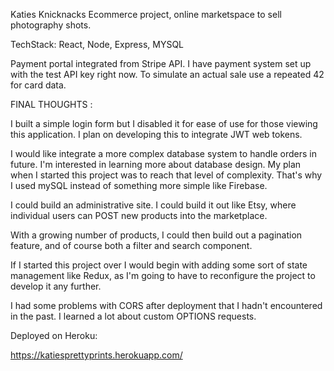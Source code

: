 Katies Knicknacks
Ecommerce project, online marketspace to sell photography shots.

TechStack: React, Node, Express, MYSQL

Payment portal integrated from Stripe API. I have payment system set up with the test API key right now. To simulate an actual sale use a repeated 42 for card data. 

FINAL THOUGHTS : 


I built a simple login form but I disabled it for ease of use for those viewing this application. I plan on developing this to integrate JWT web tokens. 

I would like integrate a more complex database system to handle orders in future. I'm interested in learning more about database design. My plan when I started this project was to reach that level of complexity. That's why I used mySQL instead of something more simple like Firebase. 

I could build an administrative site. I could build it out like Etsy, where individual users can POST new products into the marketplace. 

With a growing number of products, I could then build out a pagination feature, and of course both a filter and search component. 

If I started this project over I would begin with adding some sort of state management like Redux, as I'm going to have to reconfigure the project to develop it any further. 

I had some problems with CORS after deployment that I hadn't encountered in the past. I learned a lot about custom OPTIONS requests.   

Deployed on Heroku: 

https://katiesprettyprints.herokuapp.com/
